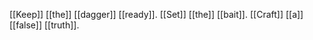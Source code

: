 [[Keep]] [[the]] [[dagger]] [[ready]]. [[Set]] [[the]] [[bait]]. [[Craft]] [[a]] [[false]] [[truth]].